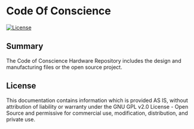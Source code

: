 # Code Of Conscience

[![License](https://poser.pugx.org/automattic/jetpack/license.svg)](https://www.gnu.org/licenses/gpl-2.0.html)

## Summary

The Code of Conscience Hardware Repository includes the design and manufacturing files or the open source project.

## License

This documentation contains information which is provided AS IS, without attribution of liability or warranty under the GNU GPL v2.0 License - Open Source and permissive for commercial use, modification, distribution, and private use.
